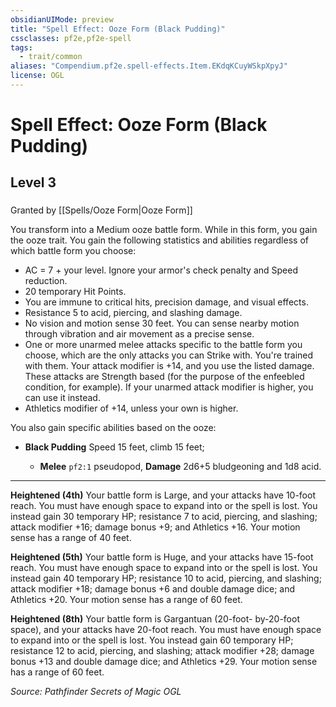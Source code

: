 ```yaml
---
obsidianUIMode: preview
title: "Spell Effect: Ooze Form (Black Pudding)"
cssclasses: pf2e,pf2e-spell
tags:
  - trait/common
aliases: "Compendium.pf2e.spell-effects.Item.EKdqKCuyWSkpXpyJ"
license: OGL
---
```

# Spell Effect: Ooze Form (Black Pudding)
## Level 3
### 






Granted by [[Spells/Ooze Form|Ooze Form]]

You transform into a Medium ooze battle form. While in this form, you gain the ooze trait. You gain the following statistics and abilities regardless of which battle form you choose:

*   AC = 7 + your level. Ignore your armor's check penalty and Speed reduction.
*   20 temporary Hit Points.
*   You are immune to critical hits, precision damage, and visual effects.
*   Resistance 5 to acid, piercing, and slashing damage.
*   No vision and motion sense 30 feet. You can sense nearby motion through vibration and air movement as a precise sense.
*   One or more unarmed melee attacks specific to the battle form you choose, which are the only attacks you can Strike with. You're trained with them. Your attack modifier is +14, and you use the listed damage. These attacks are Strength based (for the purpose of the enfeebled condition, for example). If your unarmed attack modifier is higher, you can use it instead.
*   Athletics modifier of +14, unless your own is higher.

You also gain specific abilities based on the ooze:

*   **Black Pudding** Speed 15 feet, climb 15 feet;
    
    *   **Melee** `pf2:1` pseudopod, **Damage** 2d6+5 bludgeoning and 1d8 acid.

* * *

**Heightened (4th)** Your battle form is Large, and your attacks have 10-foot reach. You must have enough space to expand into or the spell is lost. You instead gain 30 temporary HP; resistance 7 to acid, piercing, and slashing; attack modifier +16; damage bonus +9; and Athletics +16. Your motion sense has a range of 40 feet.

**Heightened (5th)** Your battle form is Huge, and your attacks have 15-foot reach. You must have enough space to expand into or the spell is lost. You instead gain 40 temporary HP; resistance 10 to acid, piercing, and slashing; attack modifier +18; damage bonus +6 and double damage dice; and Athletics +20. Your motion sense has a range of 60 feet.

**Heightened (8th)** Your battle form is Gargantuan (20-foot- by-20-foot space), and your attacks have 20-foot reach. You must have enough space to expand into or the spell is lost. You instead gain 60 temporary HP; resistance 12 to acid, piercing, and slashing; attack modifier +28; damage bonus +13 and double damage dice; and Athletics +29. Your motion sense has a range of 60 feet.

*Source: Pathfinder Secrets of Magic*
*OGL*